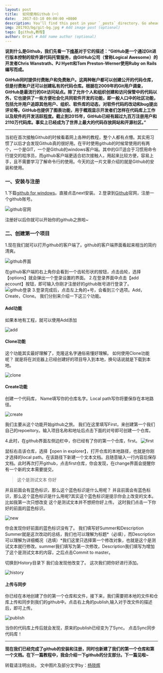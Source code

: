 ```yaml
---
layout: post
title:  如何使用Github（一）
date:   2017-03-10 09:00:00 +0800
description: You’ll find this post in your `_posts` directory. Go ahead and edit it and re-build the site to see your changes. # Add post description (optional)
img: 201703/bg/git-bg.jpg # Add image post (optional)
tags: [github,教程]
author: Oriel # Add name author (optional)
---
```

**说到什么是Github，我们先看一下[维基](https://zh.wikipedia.org/wiki/GitHub "维基")对于它的描述：“GitHub是一个通过Git进行版本控制的软件源代码托管服务，由GitHub公司（曾称Logical Awesome）的开发者Chris Wanstrath、PJ Hyett和Tom Preston-Werner使用Ruby on Rails编写而成。**

**GitHub同时提供付费账户和免费账户。这两种账户都可以创建公开的代码仓库，但是付费账户还可以创建私有的代码仓库。根据在2009年的Git用户调查，GitHub是最流行的Git访问站点。除了允许个人和组织创建和访问保管中的代码以外，它也提供了一些方便社会化共同软件开发的功能，即一般人口中的社区功能，包括允许用户追踪其他用户、组织、软件库的动态，对软件代码的改动和bug提出评论等。GitHub也提供了图表功能，用于概观显示开发者们怎样在代码库上工作以及软件的开发活跃程度。截止到2015年，GitHub已经有超过九百万注册用户和2110万代码库。事实上已经成为了世界上最大的代码存放网站和开源社区。”**

------------
当初在首次接触Github的时候看着网上各种的教程，整个人都有点懵。其实用习惯了以后才会发现Github真的很好用。在平时使用github的时候常使用的有两个，一个是GIT，一个是Github的windows客户端。其中的GIT适合于习惯用命令行提交的程序员，而github客户端更适合初次接触人，用起来比较方便，容易上手，且不需要学习了解命令行的使用。今天的这一片文章介绍的就是Github的安装和使用。

###  一、安装与注册
1.下载[github for windows](https://desktop.github.com/ "github for windows")。直接点击next安装。
2.登录到[Github](https://github.com/ "Github")官网，注册一个github账号。

![github官网]({{site.baseurl}}/assets/img/201703/1.png)

注册好以后你就可以开始你的github之旅啦~

### 二、创建第一个项目
1.现在我们就可以打开github的客户端了。github的客户端界面看起来相当的简约清爽。

![github界面]({{site.baseurl}}/assets/img/201703/github界面.png)

在github客户端的右上角你会看到一个齿轮形状的按钮，点击齿轮，选择【options】就会弹出一个登录设置的界面。
2.在登录界面中点击【add account】按钮，即可输入你刚才注册好的github账号进行登录了。
![github登录]({{site.baseurl}}/assets/img/201703/登录.png)
3.登录完成后，点击左上角的+号，会看到三个选项。Add，Create，Clone。  我们分别来介绍一下这三个功能。
#### Add功能
如果本地有工程，就可以使用Add添加

![add]({{site.baseurl}}/assets/img/201703/add.png)

#### Clone功能
这个功能其实最好理解了，克隆这名字通俗易懂好理解。 如何使用Clone功能呢？  就是将在浏览器上已经创建好的项目导入到本地，换句话说就是下载到本地。

![clone]({{site.baseurl}}/assets/img/201703/clone.png)

#### Create功能
创建一个代码库， Name填写你的仓库名字。Local path写你将要保存在本地路径。

![create]({{site.baseurl}}/assets/img/201703/create.png)

我们主要从这个功能开始github之旅。  我们在这里填写First，来创建第一个我们自己的repoeitory。输入项目名称和地址后点击下面的对号即可创建一个仓库。

4.此时，在github界面左侧边栏中，你已经有了你的第一个仓库，first。
![first]({{site.baseurl}}/assets/img/201703/first.png)

鼠标右击该仓库，选择【open in explorer】，打开仓库的本地路径，也就是你刚才选择的local path。在该路径下新建一个文本文档。且随意输入一行内容后保存文档。此时再次打开github，点击first仓库，你会发现，在change界面会提醒你有一个新的文本需要提交。

> 这个是测试文本
你好

并且前面会有蓝色标识，那么这个蓝色标识是什么用呢？ 并且前面会有蓝色标识，那么这个蓝色标识是什么用呢?其实这个蓝色标识是提示你会上改变的文本。比如我第一次只想改变 这个是测试文本并不想把你好上传。 这时我们点击一下你好的前面的蓝色标识。

![new]({{site.baseurl}}/assets/img/201703/new.png)

你会发现你好前面的蓝色标识没有了。 我们填写好Summer和Description Summer就是这次改动的总结，我们也可以理解为标题*（必填），而Description可以理解为详细概况（选填）*我们这里只选择第一个修改对象，也就是这个是测试文本就行修改。summer我们填写为第一次修改，Description我们填写为增加了这个是测试文本的内容，之后点击Commit to master。

切换到History目录下  我们会发现他改变了。 这次我们把你好进行添加。

![history]({{site.baseurl}}/assets/img/201703/history.png)

#### 上传与同步
你已经在本地创建了你的第一个仓库和文件，接下来，我们需要把本地的文件和仓库上传和同步到我们的github中。点击右上角的publish,输入对于改文件的描述后，即可上传。

![publish]({{site.baseurl}}/assets/img/201703/publish.png)

当你的代码库上传后就会发现，原来的publish已经变为了Sync。  点击Sync同步代码库！

------------


**现在我们已经完成了github的安装和注册，同时也新建了我们的第一个仓库和第一个文档。在下一篇教程中，我会介绍一下github的分支部分。下一篇见啦~**

转载请注明出处。
文中图片及部分文字by：[杨晓辉](https://www.zhihu.com/question/20070065/answer/117017972 "杨晓辉")








